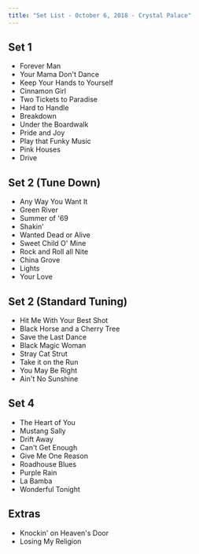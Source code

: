 ```yaml
---
title: "Set List - October 6, 2018 - Crystal Palace"
---
```


## Set 1

- Forever Man
- Your Mama Don't Dance
- Keep Your Hands to Yourself
- Cinnamon Girl
- Two Tickets to Paradise
- Hard to Handle
- Breakdown
- Under the Boardwalk
- Pride and Joy
- Play that Funky Music
- Pink Houses
- Drive

## Set 2 (Tune Down)

- Any Way You Want It
- Green River
- Summer of '69
- Shakin'
- Wanted Dead or Alive
- Sweet Child O' Mine
- Rock and Roll all Nite
- China Grove
- Lights
- Your Love

## Set 2 (Standard Tuning)

- Hit Me With Your Best Shot
- Black Horse and a Cherry Tree
- Save the Last Dance
- Black Magic Woman
- Stray Cat Strut
- Take it on the Run
- You May Be Right
- Ain't No Sunshine

## Set 4

- The Heart of You
- Mustang Sally
- Drift Away
- Can't Get Enough
- Give Me One Reason
- Roadhouse Blues
- Purple Rain
- La Bamba
- Wonderful Tonight

## Extras

- Knockin' on Heaven's Door
- Losing My Religion
